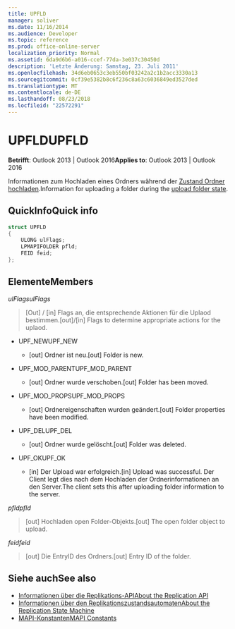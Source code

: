 ```yaml
---
title: UPFLD
manager: soliver
ms.date: 11/16/2014
ms.audience: Developer
ms.topic: reference
ms.prod: office-online-server
localization_priority: Normal
ms.assetid: 6da9d6b6-a016-ccef-77da-3e037c30450d
description: 'Letzte Änderung: Samstag, 23. Juli 2011'
ms.openlocfilehash: 34d6eb0653c3eb550bf03242a2c1b2acc3330a13
ms.sourcegitcommit: 0cf39e5382b8c6f236c8a63c6036849ed3527ded
ms.translationtype: MT
ms.contentlocale: de-DE
ms.lasthandoff: 08/23/2018
ms.locfileid: "22572291"
---
```

# <a name="upfld"></a><span data-ttu-id="9fd1d-103">UPFLD</span><span class="sxs-lookup"><span data-stu-id="9fd1d-103">UPFLD</span></span>

<span data-ttu-id="9fd1d-104">**Betrifft**: Outlook 2013 | Outlook 2016</span><span class="sxs-lookup"><span data-stu-id="9fd1d-104">**Applies to**: Outlook 2013 | Outlook 2016</span></span> 
  
<span data-ttu-id="9fd1d-105">Informationen zum Hochladen eines Ordners während der [Zustand Ordner hochladen](upload-folder-state.md).</span><span class="sxs-lookup"><span data-stu-id="9fd1d-105">Information for uploading a folder during the [upload folder state](upload-folder-state.md).</span></span>
  
## <a name="quick-info"></a><span data-ttu-id="9fd1d-106">QuickInfo</span><span class="sxs-lookup"><span data-stu-id="9fd1d-106">Quick info</span></span>

```cpp
struct UPFLD 
{ 
    ULONG ulFlags; 
    LPMAPIFOLDER pfld; 
    FEID feid; 
}; 

```

## <a name="members"></a><span data-ttu-id="9fd1d-107">Elemente</span><span class="sxs-lookup"><span data-stu-id="9fd1d-107">Members</span></span>

<span data-ttu-id="9fd1d-108">_ulFlags_</span><span class="sxs-lookup"><span data-stu-id="9fd1d-108">_ulFlags_</span></span>
  
>  <span data-ttu-id="9fd1d-109">[Out] / [in] Flags an, die entsprechende Aktionen für die Uplaod bestimmen.</span><span class="sxs-lookup"><span data-stu-id="9fd1d-109">[out]/[in] Flags to determine appropriate actions for the uplaod.</span></span> 
    
  - <span data-ttu-id="9fd1d-110">UPF_NEW</span><span class="sxs-lookup"><span data-stu-id="9fd1d-110">UPF_NEW</span></span>
    
    - <span data-ttu-id="9fd1d-111">[out] Ordner ist neu.</span><span class="sxs-lookup"><span data-stu-id="9fd1d-111">[out] Folder is new.</span></span>
    
  - <span data-ttu-id="9fd1d-112">UPF_MOD_PARENT</span><span class="sxs-lookup"><span data-stu-id="9fd1d-112">UPF_MOD_PARENT</span></span>
    
    - <span data-ttu-id="9fd1d-113">[out] Ordner wurde verschoben.</span><span class="sxs-lookup"><span data-stu-id="9fd1d-113">[out] Folder has been moved.</span></span>
    
  - <span data-ttu-id="9fd1d-114">UPF_MOD_PROPS</span><span class="sxs-lookup"><span data-stu-id="9fd1d-114">UPF_MOD_PROPS</span></span>
    
    - <span data-ttu-id="9fd1d-115">[out] Ordnereigenschaften wurden geändert.</span><span class="sxs-lookup"><span data-stu-id="9fd1d-115">[out] Folder properties have been modified.</span></span>
    
  - <span data-ttu-id="9fd1d-116">UPF_DEL</span><span class="sxs-lookup"><span data-stu-id="9fd1d-116">UPF_DEL</span></span>
    
    - <span data-ttu-id="9fd1d-117">[out] Ordner wurde gelöscht.</span><span class="sxs-lookup"><span data-stu-id="9fd1d-117">[out] Folder was deleted.</span></span>
    
  - <span data-ttu-id="9fd1d-118">UPF_OK</span><span class="sxs-lookup"><span data-stu-id="9fd1d-118">UPF_OK</span></span>
    
    - <span data-ttu-id="9fd1d-119">[in] Der Upload war erfolgreich.</span><span class="sxs-lookup"><span data-stu-id="9fd1d-119">[in] Upload was successful.</span></span> <span data-ttu-id="9fd1d-120">Der Client legt dies nach dem Hochladen der Ordnerinformationen an den Server.</span><span class="sxs-lookup"><span data-stu-id="9fd1d-120">The client sets this after uploading folder information to the server.</span></span>
    
<span data-ttu-id="9fd1d-121">_pfld_</span><span class="sxs-lookup"><span data-stu-id="9fd1d-121">_pfld_</span></span>
  
> <span data-ttu-id="9fd1d-122">[out] Hochladen open Folder-Objekts.</span><span class="sxs-lookup"><span data-stu-id="9fd1d-122">[out] The open folder object to upload.</span></span>
    
<span data-ttu-id="9fd1d-123">_feid_</span><span class="sxs-lookup"><span data-stu-id="9fd1d-123">_feid_</span></span>
  
> <span data-ttu-id="9fd1d-124">[out] Die EntryID des Ordners.</span><span class="sxs-lookup"><span data-stu-id="9fd1d-124">[out] Entry ID of the folder.</span></span>
    
## <a name="see-also"></a><span data-ttu-id="9fd1d-125">Siehe auch</span><span class="sxs-lookup"><span data-stu-id="9fd1d-125">See also</span></span>

- [<span data-ttu-id="9fd1d-126">Informationen über die Replikations-API</span><span class="sxs-lookup"><span data-stu-id="9fd1d-126">About the Replication API</span></span>](about-the-replication-api.md) 
- [<span data-ttu-id="9fd1d-127">Informationen über den Replikationszustandsautomaten</span><span class="sxs-lookup"><span data-stu-id="9fd1d-127">About the Replication State Machine</span></span>](about-the-replication-state-machine.md)
- [<span data-ttu-id="9fd1d-128">MAPI-Konstanten</span><span class="sxs-lookup"><span data-stu-id="9fd1d-128">MAPI Constants</span></span>](mapi-constants.md)

